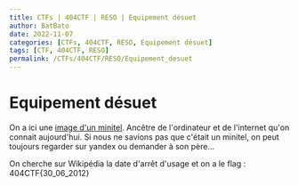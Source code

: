 ```yaml
---
title: CTFs | 404CTF | RESO | Equipement désuet
author: BatBato
date: 2022-11-07
categories: [CTFs, 404CTF, RESO, Equipement désuet]
tags: [CTF, 404CTF, RESO]
permalink: /CTFs/404CTF/RESO/Equipement_desuet
---
```


# Equipement désuet

On a ici une [image d'un minitel](https://github.com/Nouman404/404CTF_2022/blob/main/Renseignement%20en%20sources%20ouvertes/Equipement%20d%C3%A9suet/equipement_desuet.jpg). Ancêtre de l'ordinateur et de l'internet qu'on connait aujourd'hui.
Si nous ne savions pas que c'était un minitel, on peut toujours regarder sur yandex ou demander à son père...

On cherche sur Wikipédia la date d'arrêt d'usage et on a le flag : 404CTF{30_06_2012} 

